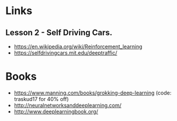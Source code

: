 # Links

## Lesson 2 - Self Driving Cars.
 * https://en.wikipedia.org/wiki/Reinforcement_learning
 * https://selfdrivingcars.mit.edu/deeptraffic/

# Books
 * https://www.manning.com/books/grokking-deep-learning (code: traskud17 for 40% off)
 * http://neuralnetworksanddeeplearning.com/
 * http://www.deeplearningbook.org/

